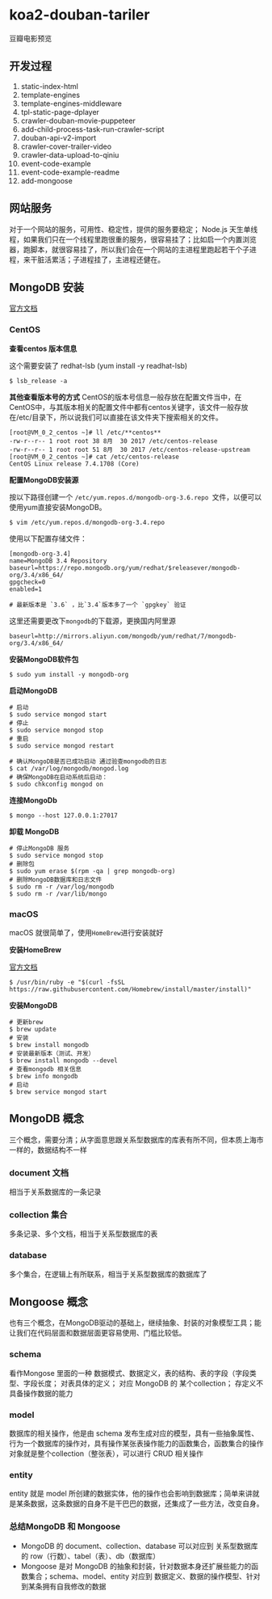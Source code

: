 # koa2-douban-tariler
豆瓣电影预览


## 开发过程

1. static-index-html
2. template-engines
3. template-engines-middleware
4. tpl-static-page-dplayer
5. crawler-douban-movie-puppeteer
6. add-child-process-task-run-crawler-script
7. douban-api-v2-import
8. crawler-cover-trailer-video
9. crawler-data-upload-to-qiniu
10. event-code-example
11. event-code-example-readme
12. add-mongoose
## 网站服务

对于一个网站的服务，可用性、稳定性，提供的服务要稳定； Node.js 天生单线程，如果我们只在一个线程里跑很重的服务，很容易挂了；比如启一个内置浏览器，跑脚本，就很容易挂了，所以我们会在一个网站的主进程里跑起若干个子进程，来干脏活累活；子进程挂了，主进程还健在。

## MongoDB 安装

[官方文档](https://docs.mongodb.com)
### CentOS 

**查看centos 版本信息**

这个需要安装了 redhat-lsb (yum install -y readhat-lsb)
```
$ lsb_release -a
```
**其他查看版本号的方式**
CentOS的版本号信息一般存放在配置文件当中，在CentOS中，与其版本相关的配置文件中都有centos关键字，该文件一般存放在/etc/目录下，所以说我们可以直接在该文件夹下搜索相关的文件。

```
[root@VM_0_2_centos ~]# ll /etc/**centos**
-rw-r--r-- 1 root root 38 8月  30 2017 /etc/centos-release
-rw-r--r-- 1 root root 51 8月  30 2017 /etc/centos-release-upstream
[root@VM_0_2_centos ~]# cat /etc/centos-release
CentOS Linux release 7.4.1708 (Core)
```

**配置MongoDB安装源**

按以下路径创建一个 `/etc/yum.repos.d/mongodb-org-3.6.repo `文件，以便可以使用yum直接安装MongoDB。

```
$ vim /etc/yum.repos.d/mongodb-org-3.4.repo
```
使用以下配置存储文件：

```
[mongodb-org-3.4]
name=MongoDB 3.4 Repository
baseurl=https://repo.mongodb.org/yum/redhat/$releasever/mongodb-org/3.4/x86_64/
gpgcheck=0
enabled=1

# 最新版本是 `3.6` ，比`3.4`版本多了一个 `gpgkey` 验证
```
这里还需要更改下`mongodb`的下载源，更换国内阿里源

```
baseurl=http://mirrors.aliyun.com/mongodb/yum/redhat/7/mongodb-org/3.4/x86_64/
```

**安装MongoDB软件包**

```
$ sudo yum install -y mongodb-org
```

**启动MongoDB**

```
# 启动
$ sudo service mongod start
# 停止
$ sudo service mongod stop
# 重启
$ sudo service mongod restart

# 确认MongoDB是否已成功启动 通过验查mongodb的日志
$ cat /var/log/mongodb/mongod.log
# 确保MongoDB在启动系统后启动：
$ sudo chkconfig mongod on
```
**连接MongoDb**

```
$ mongo --host 127.0.0.1:27017
```

**卸载 MongoDB**

```
# 停止MongoDB 服务
$ sudo service mongod stop
# 删除包
$ sudo yum erase $(rpm -qa | grep mongodb-org)
# 删除MongoDB数据库和日志文件
$ sudo rm -r /var/log/mongodb
$ sudo rm -r /var/lib/mongo
```

### macOS

macOS 就很简单了，使用`HomeBrew`进行安装就好

**安装HomeBrew**

[官方文档](https://brew.sh/)

```
$ /usr/bin/ruby -e "$(curl -fsSL https://raw.githubusercontent.com/Homebrew/install/master/install)"
```

**安装MongoDB**

```
# 更新brew
$ brew update
# 安装
$ brew install mongodb
# 安装最新版本（测试、开发）
$ brew install mongodb --devel
# 查看mongodb 相关信息
$ brew info mongodb
# 启动
$ brew service mongod start
```

## MongoDB 概念

三个概念，需要分清；从字面意思跟关系型数据库的库表有所不同，但本质上海市一样的，数据结构不一样
### document 文档

相当于关系数据库的一条记录

### collection 集合

多条记录、多个文档，相当于关系型数据库的表
### database

多个集合，在逻辑上有所联系，相当于关系型数据库的数据库了
## Mongoose 概念

也有三个概念，在MongoDB驱动的基础上，继续抽象、封装的对象模型工具；能让我们在代码层面和数据层面更容易使用、门槛比较低。

### schema

看作Mongose 里面的一种 数据模式、数据定义，表的结构、表的字段（字段类型、字段长度； 对表具体的定义； 对应 MongoDB 的 某个collection； 存定义不具备操作数据的能力
### model

数据库的相关操作，他是由 schema 发布生成对应的模型，具有一些抽象属性、行为一个数据库的操作对，具有操作某张表操作能力的函数集合，函数集合的操作对象就是整个collection（整张表），可以进行 CRUD 相关操作
###  entity

entity 就是 model 所创建的数据实体，他的操作也会影响到数据库；简单来讲就是某条数据，这条数据的自身不是干巴巴的数据，还集成了一些方法，改变自身。

### 总结MongoDB 和 Mongoose

* MongoDB 的 document、collection、database 可以对应到 关系型数据库的 row（行数）、tabel（表）、db（数据库）
* Mongoose 是对 MongoDB 的抽象和封装，针对数据本身还扩展些能力的函数集合；schema、model、entity 对应到 数据定义、数据的操作模型、针对到某条拥有自我修改的数据